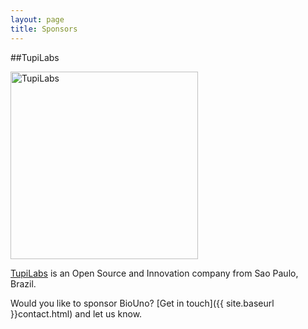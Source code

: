 ```yaml
---
layout: page
title: Sponsors
---
```


##TupiLabs

<img src="{{ site.baseurl }}assets/img/tupilabs-logo.png" title="TupiLabs" width="300px" />

[TupiLabs](http://tupilabs.com/) is an Open Source and Innovation company from Sao Paulo, Brazil.

Would you like to sponsor BioUno? [Get in touch]({{ site.baseurl }}contact.html) and let us know.